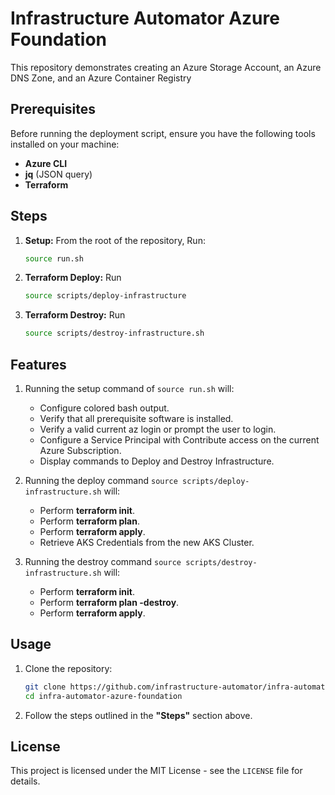 # Infrastructure Automator Azure Foundation

This repository demonstrates creating an Azure Storage Account, an Azure DNS Zone, and an Azure Container Registry

## Prerequisites

Before running the deployment script, ensure you have the following tools installed on your machine:

- **Azure CLI**
- **jq** (JSON query)
- **Terraform**

## Steps

1. **Setup:** From the root of the repository, Run: 
    ```bash
    source run.sh
    ```

1. **Terraform Deploy:** Run
    ```bash
    source scripts/deploy-infrastructure
    ```

1. **Terraform Destroy:** Run
    ```bash
    source scripts/destroy-infrastructure.sh
    ```

## Features
1. Running the setup command of `source run.sh` will:
    - Configure colored bash output.
    - Verify that all prerequisite software is installed.
    - Verify a valid current az login or prompt the user to login.
    - Configure a Service Principal with Contribute access on the current Azure Subscription.
    - Display commands to Deploy and Destroy Infrastructure.

1. Running the deploy command `source scripts/deploy-infrastructure.sh` will:
    - Perform **terraform init**.
    - Perform **terraform plan**.
    - Perform **terraform apply**.
    - Retrieve AKS Credentials from the new AKS Cluster.

1. Running the destroy command `source scripts/destroy-infrastructure.sh` will:
    - Perform **terraform init**.
    - Perform **terraform plan -destroy**.
    - Perform **terraform apply**.

## Usage

1. Clone the repository:
   ```bash
   git clone https://github.com/infrastructure-automator/infra-automator-azure-foundation.git
   cd infra-automator-azure-foundation
1. Follow the steps outlined in the **"Steps"** section above.

## License
This project is licensed under the MIT License - see the `LICENSE` file for details.
